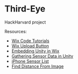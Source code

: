 # Third-Eye
HackHarvard project

Resources:
- [Wix Code Tutorials](https://support.wix.com/en/wix-code/code-tutorials)
- [Wix Upload Button](https://support.wix.com/en/article/how-to-use-the-upload-button-with-code)
- [Embedding Unity in Wix](https://stackoverflow.com/questions/22577223/how-to-add-a-unity-app-to-a-wix-site)
- [Gathering Sensor Data in Unity](https://docs.unity3d.com/Manual/MobileInput.html)
- [iPhone Sensor List](https://support.apple.com/kb/sp705?locale=en_US)
- [Find Distance From Image](https://photo.stackexchange.com/questions/12434/how-do-i-calculate-the-distance-of-an-object-in-a-photo)
